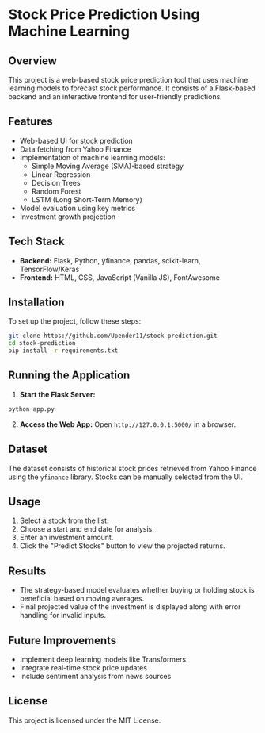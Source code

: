 # Stock Price Prediction Using Machine Learning

## Overview
This project is a web-based stock price prediction tool that uses machine learning models to forecast stock performance. It consists of a Flask-based backend and an interactive frontend for user-friendly predictions.

## Features
- Web-based UI for stock prediction
- Data fetching from Yahoo Finance
- Implementation of machine learning models:
  - Simple Moving Average (SMA)-based strategy
  - Linear Regression
  - Decision Trees
  - Random Forest
  - LSTM (Long Short-Term Memory)
- Model evaluation using key metrics
- Investment growth projection

## Tech Stack
- **Backend:** Flask, Python, yfinance, pandas, scikit-learn, TensorFlow/Keras
- **Frontend:** HTML, CSS, JavaScript (Vanilla JS), FontAwesome

## Installation
To set up the project, follow these steps:
```bash
git clone https://github.com/Upender11/stock-prediction.git
cd stock-prediction
pip install -r requirements.txt
```

## Running the Application
1. **Start the Flask Server:**
```bash
python app.py
```
2. **Access the Web App:** Open `http://127.0.0.1:5000/` in a browser.

## Dataset
The dataset consists of historical stock prices retrieved from Yahoo Finance using the `yfinance` library. Stocks can be manually selected from the UI.

## Usage
1. Select a stock from the list.
2. Choose a start and end date for analysis.
3. Enter an investment amount.
4. Click the "Predict Stocks" button to view the projected returns.

## Results
- The strategy-based model evaluates whether buying or holding stock is beneficial based on moving averages.
- Final projected value of the investment is displayed along with error handling for invalid inputs.

## Future Improvements
- Implement deep learning models like Transformers
- Integrate real-time stock price updates
- Include sentiment analysis from news sources

## License
This project is licensed under the MIT License.

